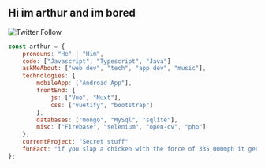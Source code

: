 <h2>Hi im arthur and im bored</h2>

![Twitter Follow](https://img.shields.io/twitter/follow/ctrl_cheeb_del?label=Follow)

```javascript
const arthur = {
    pronouns: "He" | "Him",
    code: ["Javascript", "Typescript", "Java"]
    askMeAbout: ["web dev", "tech", "app dev", "music"],
    technologies: {
        mobileApp: ["Android App"],
        frontEnd: {
            js: ["Vue", "Nuxt"],
            css: ["vuetify", "bootstrap"]
        },
        databases: ["mongo", "MySql", "sqlite"],
        misc: ["Firebase", "selenium", "open-cv", "php"]
    },
    currentProject: "Secret stuff"
    funFact: "if you slap a chicken with the force of 335,000mph it generates enough heat to cook it"
};
```
